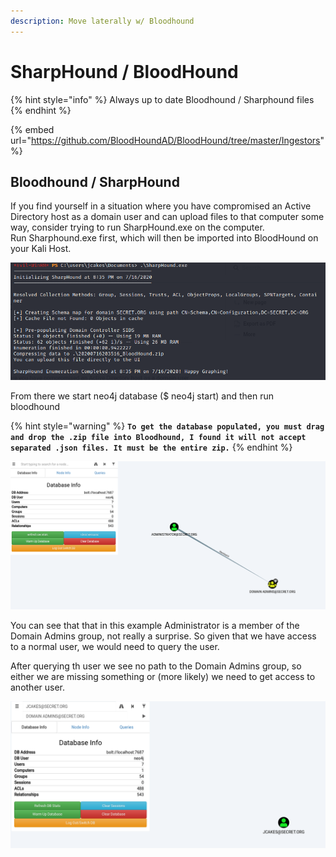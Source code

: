 ```yaml
---
description: Move laterally w/ Bloodhound
---
```


# SharpHound / BloodHound



{% hint style="info" %}
Always up to date Bloodhound / Sharphound files
{% endhint %}

{% embed url="https://github.com/BloodHoundAD/BloodHound/tree/master/Ingestors" %}

## Bloodhound / SharpHound

If you find yourself in a situation where you have compromised an Active Directory host as a domain user and can upload files to that computer some way, consider trying to run SharpHound.exe on the computer.\
Run Sharphound.exe first, which will then be imported into BloodHound on your Kali Host.

![Running Sharphound.exe](<../../.gitbook/assets/image (5).png>)

From there we start neo4j database ($ neo4j start) and then run bloodhound

{% hint style="warning" %}
**`To get the database populated, you must drag and drop the .zip file into Bloodhound, I found it will not accept separated .json files. It must be the entire zip.`**
{% endhint %}

![](<../../.gitbook/assets/image (6).png>)

You can see that that in this example Administrator is a member of the Domain Admins group, not really a surprise. So given that we have access to a normal user, we would need to query the user.

After querying th user we see no path to the Domain Admins group, so either we are missing something or (more likely) we need to get access to another user.

![](<../../.gitbook/assets/image (7).png>)

